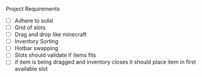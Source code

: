 Project Requirements
* [ ] Adhere to solid
* [ ] Grid of slots
* [ ] Drag and drop like minecraft
* [ ] Inventory Sorting
* [ ] Hotbar swapping
* [ ] Slots should validate if items fits
* [ ] if item is being dragged and inventory closes it should place item in first available slot